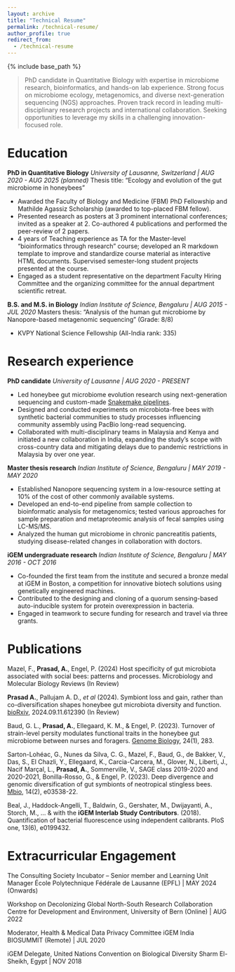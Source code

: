 ```yaml
---
layout: archive
title: "Technical Resume"
permalink: /technical-resume/
author_profile: true
redirect_from:
  - /technical-resume
---
```


{% include base_path %}

> PhD candidate in Quantitative Biology with expertise in microbiome research, bioinformatics, and hands-on lab experience. Strong focus on microbiome ecology, metagenomics, and diverse next-generation sequencing (NGS) approaches. Proven track record in leading multi-disciplinary research projects and international collaboration. Seeking opportunities to leverage my skills in a challenging innovation-focused role.

Education
======

**PhD in Quantitative Biology**
_University of Lausanne, Switzerland | AUG 2020 - AUG 2025 (planned)_
Thesis title: “Ecology and evolution of the gut microbiome in honeybees”
 + Awarded the Faculty of Biology and Medicine (FBM) PhD Fellowship and Mathilde Agassiz Scholarship (awarded to top-placed FBM fellow).
 + Presented research as posters at 3 prominent international conferences; invited as a speaker at 2. Co-authored 4 publications and performed the peer-review of 2 papers.
 + 4 years of Teaching experience as TA for the Master-level “bioinformatics through research” course; developed an R markdown template to improve and standardize course material as interactive HTML documents. Supervised semester-long student projects presented at the course.
 + Engaged as a student representative on the department Faculty Hiring Committee and the organizing committee for the annual department scientific retreat.

**B.S. and M.S. in Biology**
_Indian Institute of Science, Bengaluru | AUG 2015 - JUL 2020_
Masters thesis: “Analysis of the human gut microbiome by Nanopore-based metagenomic sequencing” (Grade: 8/8)
 + KVPY National Science Fellowship (All-India rank: 335)


Research experience
======

**PhD candidate**
_University of Lausanne | AUG 2020 - PRESENT_
+ Led honeybee gut microbiome evolution research using next-generation sequencing and custom-made [Snakemake pipelines](https://github.com/Aiswarya-prasad/honeybee-cross-species-metagenomics/).
+ Designed and conducted experiments on microbiota-free bees with synthetic bacterial communities to study processes influencing community assembly using PacBio long-read sequencing.
+ Collaborated with multi-disciplinary teams in Malaysia and Kenya and initiated a new collaboration in India, expanding the study’s scope with cross-country data and mitigating delays due to pandemic restrictions in Malaysia by over one year.


**Master thesis research**
_Indian Institute of Science, Bengaluru | MAY 2019 - MAY 2020_
+ Established Nanopore sequencing system in a low-resource setting at 10% of the cost of other commonly available systems.
+ Developed an end-to-end pipeline from sample collection to bioinformatic analysis for metagenomics; tested various approaches for sample preparation and metaproteomic analysis of fecal samples using LC-MS/MS.
+ Analyzed the human gut microbiome in chronic pancreatitis patients, studying disease-related changes in collaboration with doctors. 


**iGEM undergraduate research**
_Indian Institute of Science, Bengaluru | MAY 2016 - OCT 2016_
+ Co-founded the first team from the institute and secured a bronze medal at iGEM in Boston, a competition for innovative biotech solutions using genetically engineered machines.
+ Contributed to the designing and cloning of a quorum sensing-based auto-inducible system for protein overexpression in bacteria.
+ Engaged in teamwork to secure funding for research and travel via three grants.


Publications
======

Mazel, F., **Prasad, A.**, Engel, P. (2024) Host specificity of gut microbiota associated with social bees: patterns and processes. Microbiology and Molecular Biology Reviews (In Review)

**Prasad A.**, Pallujam A. D., _et al_ (2024). Symbiont loss and gain, rather than co-diversification shapes honeybee gut microbiota diversity and function. [bioRxiv](https://doi.org/10.1101/2024.09.11.612390), 2024.09.11.612390 (In Review)

Baud, G. L., **Prasad, A.**, Ellegaard, K. M., & Engel, P. (2023). Turnover of strain-level persity modulates functional traits in the honeybee gut microbiome between nurses and foragers. [Genome Biology](https://doi.org/10.1186/s13059-023-03131-4), 24(1), 283.

Sarton-Lohéac, G., Nunes da Silva, C. G., Mazel, F., Baud, G., de Bakker, V., Das, S., El Chazli, Y., Ellegaard, K., Carcia-Carcera, M., Glover, N., Liberti, J., Nacif Marçal, L., **Prasad, A.**, Sommerville, V., SAGE class 2019-2020 and 2020-2021, Bonilla-Rosso, G., & Engel, P. (2023). Deep divergence and genomic diversification of gut symbionts of neotropical stingless bees. [Mbio](https://doi.org/10.1128/mbio.03538-22), 14(2), e03538-22.

Beal, J., Haddock-Angelli, T., Baldwin, G., Gershater, M., Dwijayanti, A., Storch, M., ... & with the **iGEM Interlab Study Contributors**. (2018). Quantification of bacterial fluorescence using independent calibrants. PloS one, 13(6), e0199432.


Extracurricular Engagement
======

The Consulting Society Incubator – Senior member and Learning Unit Manager
École Polytechnique Fédérale de Lausanne (EPFL) | MAY 2024 (Onwards)

Workshop on Decolonizing Global North-South Research Collaboration
Centre for Development and Environment, University of Bern (Online) | AUG 2022

Moderator, Health & Medical Data Privacy Committee
iGEM India BIOSUMMIT (Remote) | JUL 2020

iGEM Delegate, United Nations Convention on Biological Diversity
Sharm El-Sheikh, Egypt | NOV 2018
